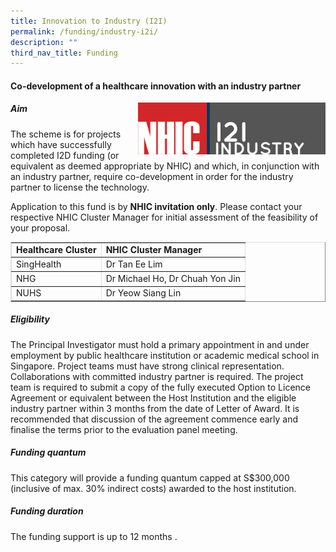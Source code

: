 ```yaml
---
title: Innovation to Industry (I2I)
permalink: /funding/industry-i2i/
description: ""
third_nav_title: Funding
---
```

#### **Co-development of a healthcare innovation with an industry partner**

<img src="/images/Funding/logo_i2i.jpg" style="width:300px" align="right">

##### **Aim**

The scheme is for projects which have successfully completed I2D funding (or equivalent as deemed appropriate by NHIC) and which, in conjunction with an industry partner, require co-development in order for the industry partner to license the technology.

Application to this fund is by&nbsp;**NHIC invitation only**. Please contact your respective NHIC Cluster Manager for initial assessment of the feasibility of your proposal.

<table style="max-width: 100%; background-color: transparent; border-collapse: collapse; border-spacing: 0px; padding: 0px; margin: 10px 0px; width: 855.125px; border-width: 1px; border-color: rgb(222, 222, 222);" cellpadding="10" border="1"><tbody><tr><td><strong style="font-weight: bold;">Healthcare Cluster</strong></td><td><strong style="font-weight: bold;">NHIC Cluster Manager</strong></td></tr><tr><td>SingHealth</td><td>Dr Tan Ee Lim</td></tr><tr><td>NHG</td><td>Dr Michael Ho, Dr Chuah Yon Jin</td></tr><tr><td>NUHS</td><td>Dr Yeow Siang Lin</td></tr></tbody></table>

##### **Eligibility**

The Principal Investigator must hold a primary appointment in and under employment by public healthcare institution or academic medical school in Singapore. Project teams must have strong clinical representation. Collaborations with committed industry partner is required. The project team is required to submit a copy of the fully executed Option to Licence Agreement or equivalent between the Host Institution and the eligible industry partner within 3 months from the date of Letter of Award. It is recommended that discussion of the agreement commence early and finalise the terms prior to the evaluation panel meeting.

##### **Funding quantum**

This category will provide a funding quantum capped at S$300,000 (inclusive of max. 30% indirect costs) awarded to the host institution.

##### **Funding duration**

The funding support is up to 12 months
.
